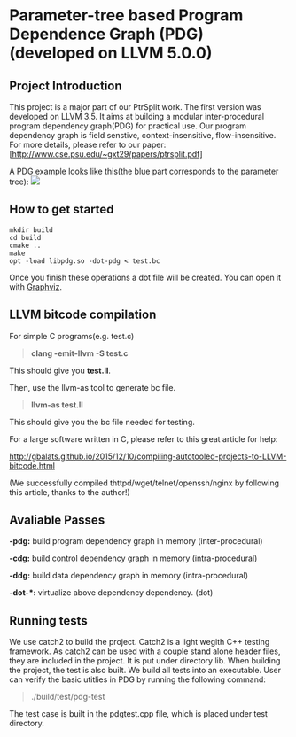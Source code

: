# Parameter-tree based Program Dependence Graph (PDG) (developed on LLVM 5.0.0) 

## Project Introduction

This project is a major part of our PtrSplit work. The first version was developed on LLVM 3.5. It aims at building a modular inter-procedural program dependency graph(PDG) for practical use. 
Our program dependency graph is field senstive, context-insensitive, flow-insensitive. For more details, please refer to our paper:
[http://www.cse.psu.edu/~gxt29/papers/ptrsplit.pdf]

A PDG example looks like this(the blue part corresponds to the parameter tree):
![](https://bitbucket.org/psu_soslab/pdg-llvm5.0/raw/34cf0959fae4c3507889785c15779db4355af36b/demo/pdg.svg)

## How to get started

```shell
mkdir build
cd build
cmake ..
make
opt -load libpdg.so -dot-pdg < test.bc
```

Once you finish these operations a dot file will be created. You can open it with [Graphviz](http://www.graphviz.org/).

## LLVM bitcode compilation

For simple C programs(e.g. test.c)

> **clang -emit-llvm -S test.c**

This should give you **test.ll**.

Then, use the llvm-as tool to generate bc file.

> **llvm-as test.ll**

This should give you the bc file needed for testing.

For a large software written in C, please refer to this great article for help:

http://gbalats.github.io/2015/12/10/compiling-autotooled-projects-to-LLVM-bitcode.html

(We successfully compiled thttpd/wget/telnet/openssh/nginx by following this article, thanks to the author!)

## Avaliable Passes

**-pdg:** build program dependency graph in memory (inter-procedural)

**-cdg:** build control dependency graph in memory (intra-procedural)

**-ddg:** build data dependency graph in memory (intra-procedural)

**-dot-*:** virtualize above dependency dependency. (dot)

## Running tests
We use catch2 to build the project.
Catch2 is a light wegith C++ testing framework. As catch2 can be used with a couple stand alone header files, they are included in the project.
It is put under directory lib.
When building the project, the test is also built. 
We build all tests into an executable. User can verify the basic utitlies in PDG by running the following command:
> ./build/test/pdg-test

The test case is built in the pdgtest.cpp file, which is placed under test directory. 
